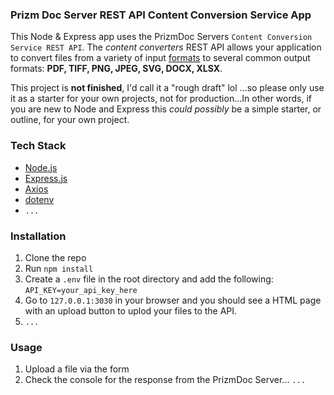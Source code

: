 ### Prizm Doc Server REST API Content Conversion Service App

This Node & Express app uses the PrizmDoc Servers `Content Conversion Service REST API`. The *content converters* REST API allows your application to convert files from a variety of input [formats](https://help.accusoft.com/PrizmDoc/latest/HTML/supported-file-formats.html) to several common output formats: **PDF, TIFF, PNG, JPEG, SVG, DOCX, XLSX**.

This project is **not finished**, I'd call it a "rough draft" lol ...so please only use it as a starter for your own projects, not for production...In other words, if you are new to Node and Express this *could possibly* be a simple starter, or outline, for your own project.

### Tech Stack

-   [Node.js](https://nodejs.org/en/)
-   [Express.js](https://expressjs.com/)
-   [Axios](https://www.npmjs.com/package/axios)
-   [dotenv](https://www.npmjs.com/package/dotenv)
-   `...`

### Installation

1. Clone the repo
2. Run `npm install`
3. Create a `.env` file in the root directory and add the following: `API_KEY=your_api_key_here`
4. Go to `127.0.0.1:3030` in your browser and you should see a HTML page with an upload button to uplod your files to the API.
5. `...`

### Usage

1. Upload a file via the form
2. Check the console for the response from the PrizmDoc Server...
`...`
